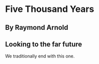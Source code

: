 #  Five Thousand Years
## By Raymond Arnold
## Looking to the far future

We traditionally end with this one.